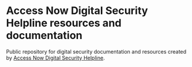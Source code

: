 # Access Now Digital Security Helpline resources and documentation

Public repository for digital security documentation and resources created by [Access Now Digital Security Helpline](https://www.accessnow.org/help).

